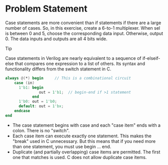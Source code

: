 # Problem Statement

Case statements are more convenient than if statements if there are a large number of cases. So, in this exercise, create a 6-to-1 multiplexer. When sel is between 0 and 5, choose the corresponding data input. Otherwise, output 0. The data inputs and outputs are all 4 bits wide.

> [!TIP]
> Case statements in Verilog are nearly equivalent to a sequence of if-elseif-else that compares one expression to a list of others. Its syntax and functionality differs from the switch statement in C.
>
> ```verilog
> always @(*) begin     // This is a combinational circuit
>     case (in)
>       1'b1: begin 
>                out = 1'b1;  // begin-end if >1 statement
>             end
>       1'b0: out = 1'b0;
>       default: out = 1'bx;
>     endcase
> end
> ```
>
> - The case statement begins with case and each "case item" ends with a colon. There is no "switch".
> - Each case item can execute exactly one statement. This makes the "break" used in C unnecessary. But this means that if you need more than one statement, you must use begin ... end.
> - Duplicate (and partially overlapping) case items are permitted. The first one that matches is used. C does not allow duplicate case items.